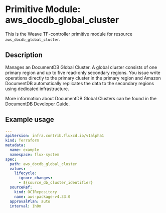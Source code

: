 
# Primitive Module: aws_docdb_global_cluster

This is the Weave TF-controller primitive module for resource `aws_docdb_global_cluster`.

## Description

Manages an DocumentDB Global Cluster. A global cluster consists of one primary region and up to five read-only secondary regions. You issue write operations directly to the primary cluster in the primary region and Amazon DocumentDB automatically replicates the data to the secondary regions using dedicated infrastructure.

More information about DocumentDB Global Clusters can be found in the [DocumentDB Developer Guide](https://docs.aws.amazon.com/documentdb/latest/developerguide/global-clusters.html).

## Example usage

```yaml
---
apiVersion: infra.contrib.fluxcd.io/v1alpha1
kind: Terraform
metadata:
  name: example
  namespace: flux-system
spec:
  path: aws_docdb_global_cluster
  values:
    lifecycle:
      ignore_changes:
      - ${source_db_cluster_identifier}
  sourceRef:
    kind: OCIRepository
    name: aws-package-v4.33.0
  approvalPlan: auto
  interval: 1h0m
```
